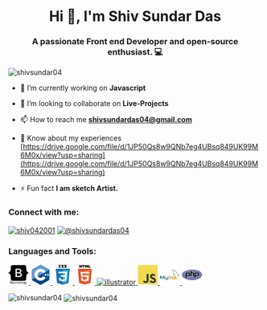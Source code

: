 <h1 align="center">Hi 👋, I'm Shiv Sundar Das</h1>
<h3 align="center">A passionate Front end Developer and open-source enthusiast. 💻</h3>

<p align="left"> <img src="https://komarev.com/ghpvc/?username=shivsundar04&label=Profile%20views&color=0e75b6&style=flat" alt="shivsundar04" /> </p>

- 🔭 I’m currently working on **Javascript**

- 👯 I’m looking to collaborate on **Live-Projects**

- 📫 How to reach me **shivsundardas04@gmail.com**

- 📄 Know about my experiences [https://drive.google.com/file/d/1JP50Qs8w9QNb7eg4UBsq849UK99M6M0x/view?usp=sharing](https://drive.google.com/file/d/1JP50Qs8w9QNb7eg4UBsq849UK99M6M0x/view?usp=sharing)

- ⚡ Fun fact **I am sketch Artist.**

<h3 align="left">Connect with me:</h3>
<p align="left">
<a href="https://www.codechef.com/users/shiv042001" target="blank"><img align="center" src="https://cdn.jsdelivr.net/npm/simple-icons@3.1.0/icons/codechef.svg" alt="shiv042001" height="30" width="40" /></a>
<a href="https://www.hackerrank.com/@shivsundardas04" target="blank"><img align="center" src="https://raw.githubusercontent.com/rahuldkjain/github-profile-readme-generator/master/src/images/icons/Social/hackerrank.svg" alt="@shivsundardas04" height="30" width="40" /></a>
</p>

<h3 align="left">Languages and Tools:</h3>
<p align="left"> <a href="https://getbootstrap.com" target="_blank" rel="noreferrer"> <img src="https://raw.githubusercontent.com/devicons/devicon/master/icons/bootstrap/bootstrap-plain-wordmark.svg" alt="bootstrap" width="40" height="40"/> </a> <a href="https://www.w3schools.com/cpp/" target="_blank" rel="noreferrer"> <img src="https://raw.githubusercontent.com/devicons/devicon/master/icons/cplusplus/cplusplus-original.svg" alt="cplusplus" width="40" height="40"/> </a> <a href="https://www.w3schools.com/css/" target="_blank" rel="noreferrer"> <img src="https://raw.githubusercontent.com/devicons/devicon/master/icons/css3/css3-original-wordmark.svg" alt="css3" width="40" height="40"/> </a> <a href="https://www.w3.org/html/" target="_blank" rel="noreferrer"> <img src="https://raw.githubusercontent.com/devicons/devicon/master/icons/html5/html5-original-wordmark.svg" alt="html5" width="40" height="40"/> </a> <a href="https://www.adobe.com/in/products/illustrator.html" target="_blank" rel="noreferrer"> <img src="https://www.vectorlogo.zone/logos/adobe_illustrator/adobe_illustrator-icon.svg" alt="illustrator" width="40" height="40"/> </a> <a href="https://developer.mozilla.org/en-US/docs/Web/JavaScript" target="_blank" rel="noreferrer"> <img src="https://raw.githubusercontent.com/devicons/devicon/master/icons/javascript/javascript-original.svg" alt="javascript" width="40" height="40"/> </a> <a href="https://www.mysql.com/" target="_blank" rel="noreferrer"> <img src="https://raw.githubusercontent.com/devicons/devicon/master/icons/mysql/mysql-original-wordmark.svg" alt="mysql" width="40" height="40"/> </a> <a href="https://www.php.net" target="_blank" rel="noreferrer"> <img src="https://raw.githubusercontent.com/devicons/devicon/master/icons/php/php-original.svg" alt="php" width="40" height="40"/> </a> </p>

<p><img align="left" src="https://github-readme-stats.vercel.app/api/top-langs?username=shivsundar04&show_icons=true&locale=en&layout=compact" alt="shivsundar04" /></p>

<p>&nbsp;<img align="center" src="https://github-readme-stats.vercel.app/api?username=shivsundar04&show_icons=true&locale=en" alt="shivsundar04" /></p>
